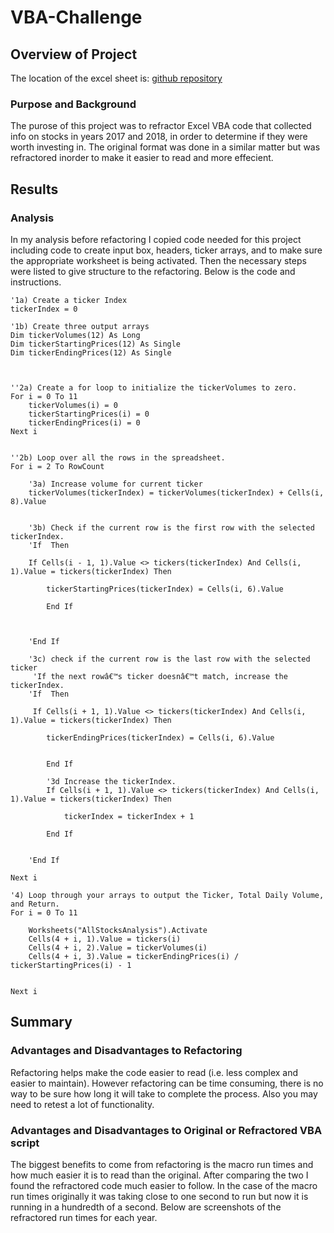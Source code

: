 # VBA-Challenge

## Overview of Project
The location of the excel sheet is: [github repository](https://github.com/CodyMorin25/VBA-Challenge.git)

### Purpose and Background
The purose of this project was to refractor Excel VBA code that collected info on stocks in years 2017 and 2018, in order to determine if they were worth investing in. The original format was done in a similar matter but was refractored inorder to make it easier to read and more effecient.

## Results
### Analysis
In my analysis before refactoring I copied code needed for this project including code to create input box, headers, ticker arrays, and to make sure the appropriate worksheet is being activated. Then the necessary steps were listed to give structure to the refactoring. Below is the code and instructions.


    '1a) Create a ticker Index
    tickerIndex = 0

    '1b) Create three output arrays
    Dim tickerVolumes(12) As Long
    Dim tickerStartingPrices(12) As Single
    Dim tickerEndingPrices(12) As Single
    
    
    
    ''2a) Create a for loop to initialize the tickerVolumes to zero.
    For i = 0 To 11
        tickerVolumes(i) = 0
        tickerStartingPrices(i) = 0
        tickerEndingPrices(i) = 0
    Next i
   
        
    ''2b) Loop over all the rows in the spreadsheet.
    For i = 2 To RowCount
    
        '3a) Increase volume for current ticker
        tickerVolumes(tickerIndex) = tickerVolumes(tickerIndex) + Cells(i, 8).Value
        
        
        '3b) Check if the current row is the first row with the selected tickerIndex.
        'If  Then
            
        If Cells(i - 1, 1).Value <> tickers(tickerIndex) And Cells(i, 1).Value = tickers(tickerIndex) Then
            
            tickerStartingPrices(tickerIndex) = Cells(i, 6).Value
            
            End If
            
    
            
        'End If
        
        '3c) check if the current row is the last row with the selected ticker
         'If the next rowâ€™s ticker doesnâ€™t match, increase the tickerIndex.
        'If  Then
            
         If Cells(i + 1, 1).Value <> tickers(tickerIndex) And Cells(i, 1).Value = tickers(tickerIndex) Then
            
            tickerEndingPrices(tickerIndex) = Cells(i, 6).Value
            
            
            End If

            '3d Increase the tickerIndex.
            If Cells(i + 1, 1).Value <> tickers(tickerIndex) And Cells(i, 1).Value = tickers(tickerIndex) Then
            
                tickerIndex = tickerIndex + 1
                
            End If
            
            
        'End If
    
    Next i
    
    '4) Loop through your arrays to output the Ticker, Total Daily Volume, and Return.
    For i = 0 To 11
        
        Worksheets("AllStocksAnalysis").Activate
        Cells(4 + i, 1).Value = tickers(i)
        Cells(4 + i, 2).Value = tickerVolumes(i)
        Cells(4 + i, 3).Value = tickerEndingPrices(i) / tickerStartingPrices(i) - 1
        
        
    Next i


## Summary
### Advantages and Disadvantages to Refactoring
Refactoring helps make the code easier to read (i.e. less complex and easier to maintain). However refactoring can be time consuming, there is no way to be sure how long it will take to complete the process. Also you may need to retest a lot of functionality.

### Advantages and Disadvantages to Original or Refractored VBA script
The biggest benefits to come from refactoring is the macro run times and how much easier it is to read than the original. After comparing the two I found the refractored code much easier to follow. In the case of the macro run times originally it was taking close to one second to run but now it is running in a hundredth of a second. Below are screenshots of the refractored run times for each year.




